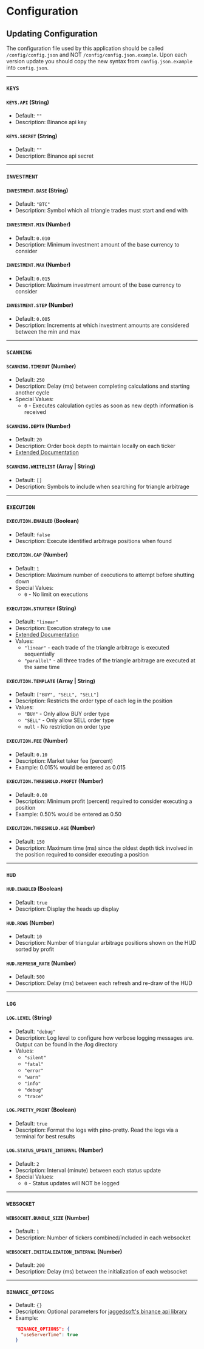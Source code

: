 # Configuration

## Updating Configuration

The configuration file used by this application should be called `/config/config.json` and NOT `/config/config.json.example`.
Upon each version update you should copy the new syntax from `config.json.example` into `config.json`.


---


### `KEYS`

#### `KEYS.API` (String)
* Default: `""`
* Description: Binance api key

#### `KEYS.SECRET` (String)
* Default: `""`
* Description: Binance api secret


---


### `INVESTMENT`

#### `INVESTMENT.BASE` (String)
* Default: `"BTC"`
* Description: Symbol which all triangle trades must start and end with
    
#### `INVESTMENT.MIN` (Number)
* Default: `0.010`
* Description: Minimum investment amount of the base currency to consider
    
#### `INVESTMENT.MAX` (Number)
* Default: `0.015`
* Description: Maximum investment amount of the base currency to consider

#### `INVESTMENT.STEP` (Number)
* Default: `0.005`
* Description: Increments at which investment amounts are considered between the min and max


---


### `SCANNING`

#### `SCANNING.TIMEOUT` (Number)
* Default: `250`
* Description: Delay (ms) between completing calculations and starting another cycle
* Special Values:
    * `0` - Executes calculation cycles as soon as new depth information is received

#### `SCANNING.DEPTH` (Number)
* Default: `20`
* Description: Order book depth to maintain locally on each ticker
* [Extended Documentation](../src/resources/docs/depths.md)

#### `SCANNING.WHITELIST` (Array | String)
* Default: `[]`
* Description: Symbols to include when searching for triangle arbitrage


---


### `EXECUTION`

#### `EXECUTION.ENABLED` (Boolean)
* Default: `false`
* Description: Execute identified arbitrage positions when found

#### `EXECUTION.CAP` (Number)
* Default: `1`
* Description: Maximum number of executions to attempt before shutting down
* Special Values:
    * `0` - No limit on executions

#### `EXECUTION.STRATEGY` (String)
* Default: `"linear"`
* Description: Execution strategy to use
* [Extended Documentation](../src/resources/docs/strategies.md)
* Values:
    * `"linear"` - each trade of the triangle arbitrage is executed sequentially
    * `"parallel"` - all three trades of the triangle arbitrage are executed at the same time

#### `EXECUTION.TEMPLATE` (Array | String)
* Default: `["BUY", "SELL", "SELL"]`
* Description: Restricts the order type of each leg in the position
* Values:
    * `"BUY"` - Only allow BUY order type
    * `"SELL"` - Only allow SELL order type
    * `null` - No restriction on order type

#### `EXECUTION.FEE` (Number)
* Default: `0.10`
* Description: Market taker fee (percent)
* Example: 0.015% would be entered as 0.015

#### `EXECUTION.THRESHOLD.PROFIT` (Number)
* Default: `0.00`
* Description: Minimum profit (percent) required to consider executing a position
* Example: 0.50% would be entered as 0.50

#### `EXECUTION.THRESHOLD.AGE` (Number)
* Default: `150`
* Description: Maximum time (ms) since the oldest depth tick involved in the position required to consider executing a position


---


### `HUD`

#### `HUD.ENABLED` (Boolean)
* Default: `true`
* Description: Display the heads up display

#### `HUD.ROWS` (Number)
* Default: `10`
* Description: Number of triangular arbitrage positions shown on the HUD sorted by profit

#### `HUD.REFRESH_RATE` (Number)
* Default: `500`
* Description: Delay (ms) between each refresh and re-draw of the HUD


---


### `LOG`

#### `LOG.LEVEL` (String)
* Default: `"debug"`
* Description: Log level to configure how verbose logging messages are. Output can be found in the /log directory
* Values:
    * `"silent"`
    * `"fatal"`
    * `"error"`
    * `"warn"`
    * `"info"`
    * `"debug"`
    * `"trace"`

#### `LOG.PRETTY_PRINT` (Boolean)
* Default: `true`
* Description: Format the logs with pino-pretty. Read the logs via a terminal for best results

#### `LOG.STATUS_UPDATE_INTERVAL` (Number)
* Default: `2`
* Description: Interval (minute) between each status update
* Special Values:
    * `0` - Status updates will NOT be logged


---


### `WEBSOCKET`

#### `WEBSOCKET.BUNDLE_SIZE` (Number)
* Default: `1`
* Description: Number of tickers combined/included in each websocket

#### `WEBSOCKET.INITIALIZATION_INTERVAL` (Number)
* Default: `200`
* Description: Delay (ms) between the initialization of each websocket


---


### `BINANCE_OPTIONS`
* Default: `{}`
* Description: Optional parameters for [jaggedsoft's binance api library](https://github.com/jaggedsoft/node-binance-api)
* Example:
    ```json
    "BINANCE_OPTIONS": {
      "useServerTime": true
    }
    ```